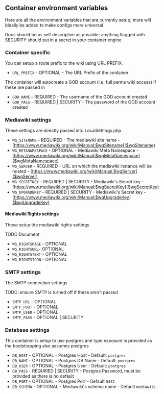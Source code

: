 ## Container environment variables

Here are all the environment variables that are currently setup; more will ideally be added to make configs more universal

Docs should be as self descriptive as possible; anything flagged with SECURITY should put in a secret in your container engine

### Container specific

You can setup a route prefix to the wiki using URL PREFIX.

* `URL_PREFIX` - OPTIONAL - The URL Prefix of the container

The container will autocreate a GOD account (i.e. full perms wiki access) if these are passed in

* `GOD_NAME` - REQUIRED - The username of the GOD account created
* `GOD_PASS` - REQUIRED | SECURITY - The password of the GOD account created

### Mediawiki settings

These settings are directly passed into LocalSettings.php

* `WG_SITENAME` - REQUIRED - The mediawiki site name - [https://www.mediawiki.org/wiki/Manual:$wgSitename]($wgSitename)
* `WG_METANAMESPACE` - OPTIONAL - Mediawiki Meta Namespace - [https://www.mediawiki.org/wiki/Manual:$wgMetaNamespace]($wgMetaNamespace)
* `WG_SERVER` - REQUIRED - URL on which the mediawiki instance will be hosted - [https://www.mediawiki.org/wiki/Manual:$wgServer]($wgServer)
* `WG_SECRETKEY` - REQUIRED | SECURITY - Mediawiki's Secret key - [https://www.mediawiki.org/wiki/Manual:$wgSecretKey]($wgSecretKey)
* `WG_UPGRADEKEY` - REQUIRED | SECURITY - Mediawiki's Secret key - [https://www.mediawiki.org/wiki/Manual:$wgUpgradeKey]($wgUpgradeKey)

#### Mediawiki Rights settings

These setup the mediawiki rights settings

TODO Document

* `WG_RIGHTSPAGE` - OPTIONAL
* `WG_RIGHTSURL`- OPTIONAL
* `WG_RIGHTSTEXT` - OPTIONAL
* `WG_RIGHTSICON` - OPTIONAL

### SMTP settings

The SMTP connection settings

TODO: ensure SMTP is turned off if these aren't passed

* `SMTP_URL` - OPTIONAL
* `SMTP_PORT` - OPTIONAL
* `SMTP_USER` - OPTIONAL
* `SMTP_PASS` - OPTIONAL | SECURITY

### Database settings

This container is setup to use postgres and type exposure is provided as the bootstrapping also assumes postgres

* `DB_HOST` - OPTIONAL - Postgres Host - Default: `postgres`
* `DB_NAME` - OPTIONAL - Postgres DB Name - Default: `postgres`
* `DB_USER` - OPTIONAL - Postgres User - Default: `postgres`
* `DB_PASS` - REQUIRED | SECURITY - Postgres Password, must be provided as there is no default
* `DB_PORT` - OPTIONAL - Postgres Port - Default `5432`
* `DB_SCHEMA` - OPTIONAL - Mediawiki's schema name - Default `mediawiki`

